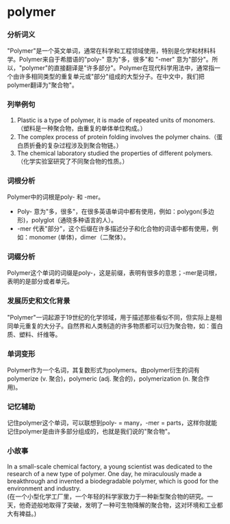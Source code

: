 # polymer

### 分析词义

  

"Polymer"是一个英文单词，通常在科学和工程领域使用，特别是化学和材料科学。Polymer来自于希腊语的"poly-" 意为"多，很多"和 "-mer" 意为"部分"。所以，"polymer"的直接翻译是"许多部分"。Polymer在现代科学用法中，通常指一个由许多相同类型的重复单元或"部分"组成的大型分子。在中文中，我们把polymer翻译为"聚合物"。

  

### 列举例句

  

1.  Plastic is a type of polymer, it is made of repeated units of monomers. （塑料是一种聚合物，由重复的单体单位构成。）
2.  The complex process of protein folding involves the polymer chains.（蛋白质折叠的复杂过程涉及到聚合物链。）
3.  The chemical laboratory studied the properties of different polymers.（化学实验室研究了不同聚合物的性质。）

  

### 词根分析

  

Polymer中的词根是poly- 和 -mer。

  

*   Poly- 意为"多，很多"，在很多英语单词中都有使用，例如：polygon(多边形)，polyglot（通晓多种语言的人）。
*   \-mer 代表"部分"，这个后缀在许多描述分子和化合物的词语中都有使用，例如：monomer (单体)，dimer（二聚体）。

  

### 词缀分析

  

Polymer这个单词的词缀是poly-，这是前缀，表明有很多的意思；-mer是词根，表明的是部分或者单元。

  

### 发展历史和文化背景

  

"Polymer"一词起源于19世纪的化学领域，用于描述那些看似不同，但实际上是相同单元重复的大分子。自然界和人类制造的许多物质都可以归为聚合物，如：蛋白质、塑料、纤维等。

  

### 单词变形

  

Polymer作为一个名词，其复数形式为polymers。由polymer衍生的词有polymerize (v. 聚合)，polymeric (adj. 聚合的)，polymerization (n. 聚合作用)。

  

### 记忆辅助

  

记住polymer这个单词，可以联想到poly- = many，-mer = parts，这样你就能记住polymer是由许多部分组成的，也就是我们说的"聚合物"。

  

### 小故事

  

In a small-scale chemical factory, a young scientist was dedicated to the research of a new type of polymer. One day, he miraculously made a breakthrough and invented a biodegradable polymer, which is good for the environment and industry.  
(在一个小型化学工厂里，一个年轻的科学家致力于一种新型聚合物的研究。一天，他奇迹般地取得了突破，发明了一种可生物降解的聚合物，这对环境和工业都大有裨益。)
